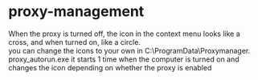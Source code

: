 # proxy-management

When the proxy is turned off, the icon in the context menu looks like a cross, and when turned on, like a circle.  
you can change the icons to your own in C:\ProgramData\Proxymanager.  
proxy_autorun.exe it starts 1 time when the computer is turned on and changes the icon depending on whether the proxy is enabled
